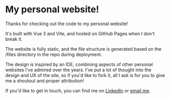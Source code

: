 # My personal website!

Thanks for checking out the code to my personal website! 

It's built with Vue 3 and Vite, and hosted on GitHub Pages when I don't break it. 

The website is fully static, and the file structure is generated based on the /files directory in the repo during deployment. 

The design is inspired by an IDE, combining aspects of other personal websites I've admired over the years. I've put a lot of thought into the design and UX of the site, so if you'd like to fork it, all I ask is for you to give me a shoutout and proper attribution! 

If you'd like to get in touch, you can find me on [LinkedIn](https://www.linkedin.com/in/elijahnicpon/) or [email me](mailto:eliajh@nicpon.com). 